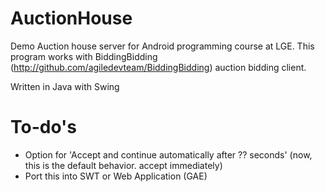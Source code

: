 AuctionHouse
============

Demo Auction house server for Android programming course at LGE.
This program works with BiddingBidding (http://github.com/agiledevteam/BiddingBidding)
auction bidding client.

Written in Java with Swing

To-do's
=======

 * Option for 'Accept and continue automatically after ?? seconds'
   (now, this is the default behavior. accept immediately)
 * Port this into SWT or Web Application (GAE)
